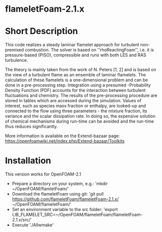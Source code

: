flameletFoam-2.1.x
==================

Short Description
==================

This code realizes a steady laminar flamelet approach for turbulent non-premixed combustion.
The solver is based on ''rhoReactingFoam'', i.e. it is pressure-based (PISO), compressible and runs with both LES and RAS turbulence.
 
The theory is mainly taken from the work of N. Peters [1, 2] and is based on the view of a turbulent flame as an ensemble of laminar flamelets.
The calculation of these flamelets is a one-dimensional problem and can be done in a pre-processing step.
Integration using a presumed <math>\beta</math>-Probability Density Function (PDF) accounts for the interaction between turbulent fluctuations and chemistry.
The results of the pre-processing procedure are stored in tables which are accessed during the simulation.
Values of interest, such as species mass fraction or enthalpy, are looked-up and connected to the flow using three parameters - the mixture fraction, its variance and the scalar dissipation rate.
In doing so, the expensive solution of chemical mechanisms during run-time can be avoided and the run-time thus reduces significantly.

More information is available on the Extend-bazaar page:
https://openfoamwiki.net/index.php/Extend-bazaar/Toolkits

Installation
==================

This version works for OpenFOAM-2.1

* Prepare a directory on your system, e.g.:
  'mkdir ~/OpenFOAM/flamletFoam/'
* Download the flameletFoam using git:
  'git pull https://github.com/flameletFoam/flameletFoam-2.1.x/ ~/OpenFOAM/flameletFoam/'
* Set an environment variable to the src folder:
  'export LIB_FLAMELET_SRC=~/OpenFOAM/flameletFoam/flameletFoam-2.1.x/src/'
* Execute './Allwmake'
